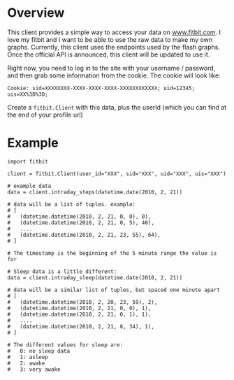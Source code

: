 # Overview

This client provides a simple way to access your data on www.fitbit.com.
I love my fitbit and I want to be able to use the raw data to make my own graphs.
Currently, this client uses the endpoints used by the flash graphs.
Once the official API is announced, this client will be updated to use it.

Right now, you need to log in to the site with your username / password, and then grab some information from the cookie.
The cookie will look like:

    Cookie: sid=XXXXXXXX-XXXX-XXXX-XXXX-XXXXXXXXXXXX; uid=12345; uis=XX%3D%3D;
  
Create a `fitbit.Client` with this data, plus the userId (which you can find at the end of your profile url)

# Example

    import fitbit

    client = fitbit.Client(user_id="XXX", sid="XXX", uid="XXX", uis="XXX")

    # example data
    data = client.intraday_steps(datetime.date(2010, 2, 21))

    # data will be a list of tuples. example:
    # [
    #   (datetime.datetime(2010, 2, 21, 0, 0), 0),
    #   (datetime.datetime(2010, 2, 21, 0, 5), 40),
    #   ....
    #   (datetime.datetime(2010, 2, 21, 23, 55), 64),
    # ]
    
    # The timestamp is the beginning of the 5 minute range the value is for
    
    # Sleep data is a little different:
    data = client.intraday_sleep(datetime.date(2010, 2, 21))
    
    # data will be a similar list of tuples, but spaced one minute apart
    # [
    #   (datetime.datetime(2010, 2, 20, 23, 59), 2),
    #   (datetime.datetime(2010, 2, 21, 0, 0), 1),
    #   (datetime.datetime(2010, 2, 21, 0, 1), 1),
    #   ....
    #   (datetime.datetime(2010, 2, 21, 8, 34), 1),
    # ]
    
    # The different values for sleep are:
    #   0: no sleep data
    #   1: asleep
    #   2: awake
    #   3: very awake
